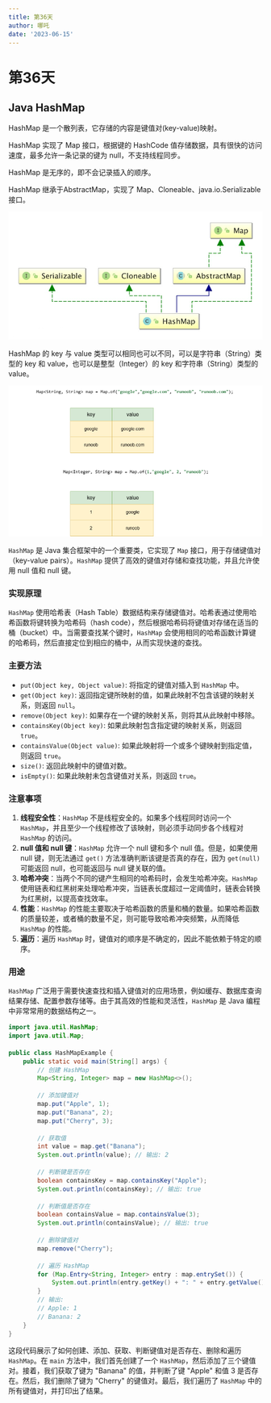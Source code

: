 ```yaml
---
title: 第36天
author: 哪吒
date: '2023-06-15'
---
```


# 第36天

## Java HashMap

HashMap 是一个散列表，它存储的内容是键值对(key-value)映射。

HashMap 实现了 Map 接口，根据键的 HashCode 值存储数据，具有很快的访问速度，最多允许一条记录的键为 null，不支持线程同步。

HashMap 是无序的，即不会记录插入的顺序。

HashMap 继承于AbstractMap，实现了 Map、Cloneable、java.io.Serializable 接口。

![img_8.png](./img_8.png)

HashMap 的 key 与 value 类型可以相同也可以不同，可以是字符串（String）类型的 key 和 value，也可以是整型（Integer）的 key 和字符串（String）类型的 value。

![img_9.png](./img_9.png)

`HashMap` 是 Java 集合框架中的一个重要类，它实现了 `Map` 接口，用于存储键值对（key-value pairs）。`HashMap` 提供了高效的键值对存储和查找功能，并且允许使用 null 值和 null 键。

### 实现原理

`HashMap` 使用哈希表（Hash Table）数据结构来存储键值对。哈希表通过使用哈希函数将键转换为哈希码（hash code），然后根据哈希码将键值对存储在适当的桶（bucket）中。当需要查找某个键时，`HashMap` 会使用相同的哈希函数计算键的哈希码，然后直接定位到相应的桶中，从而实现快速的查找。

### 主要方法

- `put(Object key, Object value)`: 将指定的键值对插入到 `HashMap` 中。
- `get(Object key)`: 返回指定键所映射的值，如果此映射不包含该键的映射关系，则返回 `null`。
- `remove(Object key)`: 如果存在一个键的映射关系，则将其从此映射中移除。
- `containsKey(Object key)`: 如果此映射包含指定键的映射关系，则返回 `true`。
- `containsValue(Object value)`: 如果此映射将一个或多个键映射到指定值，则返回 `true`。
- `size()`: 返回此映射中的键值对数。
- `isEmpty()`: 如果此映射未包含键值对关系，则返回 `true`。

### 注意事项

1. **线程安全性**：`HashMap` 不是线程安全的。如果多个线程同时访问一个 `HashMap`，并且至少一个线程修改了该映射，则必须手动同步各个线程对 `HashMap` 的访问。
2. **null 值和 null 键**：`HashMap` 允许一个 null 键和多个 null 值。但是，如果使用 null 键，则无法通过 `get()` 方法准确判断该键是否真的存在，因为 `get(null)` 可能返回 null，也可能返回与 null 键关联的值。
3. **哈希冲突**：当两个不同的键产生相同的哈希码时，会发生哈希冲突。`HashMap` 使用链表和红黑树来处理哈希冲突，当链表长度超过一定阈值时，链表会转换为红黑树，以提高查找效率。
4. **性能**：`HashMap` 的性能主要取决于哈希函数的质量和桶的数量。如果哈希函数的质量较差，或者桶的数量不足，则可能导致哈希冲突频繁，从而降低 `HashMap` 的性能。
5. **遍历**：遍历 `HashMap` 时，键值对的顺序是不确定的，因此不能依赖于特定的顺序。

### 用途

`HashMap` 广泛用于需要快速查找和插入键值对的应用场景，例如缓存、数据库查询结果存储、配置参数存储等。由于其高效的性能和灵活性，`HashMap` 是 Java 编程中非常常用的数据结构之一。


```java
import java.util.HashMap;
import java.util.Map;

public class HashMapExample {
    public static void main(String[] args) {
        // 创建 HashMap
        Map<String, Integer> map = new HashMap<>();

        // 添加键值对
        map.put("Apple", 1);
        map.put("Banana", 2);
        map.put("Cherry", 3);

        // 获取值
        int value = map.get("Banana");
        System.out.println(value); // 输出: 2

        // 判断键是否存在
        boolean containsKey = map.containsKey("Apple");
        System.out.println(containsKey); // 输出: true

        // 判断值是否存在
        boolean containsValue = map.containsValue(3);
        System.out.println(containsValue); // 输出: true

        // 删除键值对
        map.remove("Cherry");

        // 遍历 HashMap
        for (Map.Entry<String, Integer> entry : map.entrySet()) {
            System.out.println(entry.getKey() + ": " + entry.getValue());
        }
        // 输出:
        // Apple: 1
        // Banana: 2
    }
}

```

这段代码展示了如何创建、添加、获取、判断键值对是否存在、删除和遍历 `HashMap`。在 `main` 方法中，我们首先创建了一个 `HashMap`，然后添加了三个键值对。接着，我们获取了键为 &quot;Banana&quot; 的值，并判断了键 &quot;Apple&quot; 和值 3 是否存在。然后，我们删除了键为 &quot;Cherry&quot; 的键值对。最后，我们遍历了 `HashMap` 中的所有键值对，并打印出了结果。



